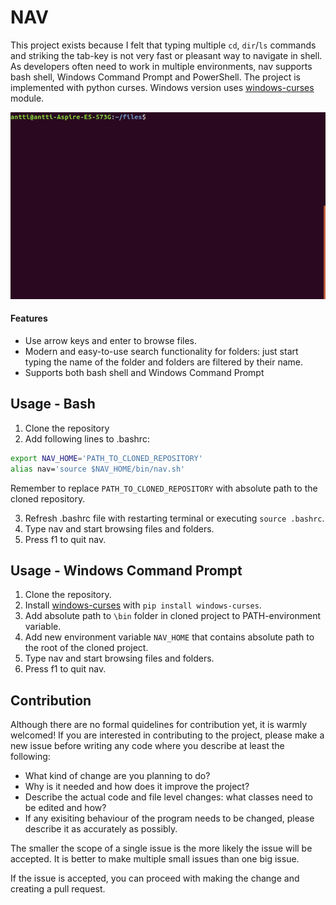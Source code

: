 # NAV

This project exists because I felt that typing multiple `cd`, `dir`/`ls` commands and striking the tab-key is not very fast or pleasant way to navigate in shell. As developers often need to work in multiple environments, nav supports bash shell, Windows Command Prompt and PowerShell. The project is implemented with python curses. Windows version uses [windows-curses](https://github.com/zephyrproject-rtos/windows-curses) module.

![gif](doc/nav2.gif)

#### Features
- Use arrow keys and enter to browse files.
- Modern and easy-to-use search functionality for folders: just start typing the name of the folder and folders are filtered by their name.
- Supports both bash shell and Windows Command Prompt

## Usage - Bash
1. Clone the repository
2. Add following lines to .bashrc:
```bash
export NAV_HOME='PATH_TO_CLONED_REPOSITORY'
alias nav='source $NAV_HOME/bin/nav.sh'
```
Remember to replace `PATH_TO_CLONED_REPOSITORY` with absolute path to the cloned repository.

3. Refresh .bashrc file with restarting terminal or executing `source .bashrc`.
4. Type nav and start browsing files and folders.
5. Press f1 to quit nav.

## Usage - Windows Command Prompt

1. Clone the repository.
2. Install [windows-curses](https://github.com/zephyrproject-rtos/windows-curses) with `pip install windows-curses`.
3. Add absolute path to `\bin` folder in cloned project to PATH-environment variable.
4. Add new environment variable `NAV_HOME` that contains absolute path to the root of the cloned project.
5. Type nav and start browsing files and folders.
6. Press f1 to quit nav.

## Contribution

Although there are no formal quidelines for contribution yet, it is warmly welcomed! If you are interested in contributing to the project, please make a new issue before writing any code where you describe at least the following:

- What kind of change are you planning to do?
- Why is it needed and how does it improve the project?
- Describe the actual code and file level changes: what classes need to be edited and how?
- If any exisiting behaviour of the program needs to be changed, please describe it as accurately as possibly.

The smaller the scope of a single issue is the more likely the issue will be accepted. It is better to make multiple small issues than one big issue.

If the issue is accepted, you can proceed with making the change and creating a pull request.
